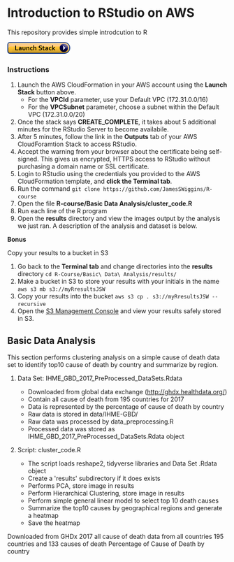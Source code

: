 # Introduction to RStudio on AWS

This repository provides simple introdcution to R

[![cloudformation-launch-stack](images/launchstack.png)](https://console.aws.amazon.com/cloudformation/home?region=us-east-1#/stacks/new?stackName=RStudio&templateURL=https://s3.amazonaws.com/ohdsi-rstudio/others/rstudio-sslv4.yaml)

### Instructions
1. Launch the AWS CloudFormation in your AWS account using the **Launch Stack** button above.  
    - For the **VPCId** parameter, use your Default VPC (172.31.0.0/16)
    - For the **VPCSubnet** parameter, choose a subnet within the Default VPC (172.31.0.0/20)
2. Once the stack says **CREATE_COMPLETE**, it takes about 5 additional minutes for the RStudio Server to become availabile.
3. After 5 minutes, follow the link in the **Outputs** tab of your AWS CloudForamtion Stack to access RStudio.
4. Accept the warning from your browser about the certificate being self-signed.  This gives us encrypted, HTTPS access to RStudio without purchasing a domain name or SSL certificate.
5. Login to RStudio using the credentials you provided to the AWS CloudFormation template, and **click the Terminal tab**.
6. Run the command `git clone https://github.com/JamesSWiggins/R-course`
7. Open the file **R-course/Basic Data Analysis/cluster_code.R**
8. Run each line of the R program
9. Open the **results** directory and view the images output by the analysis we just ran.  A description of the analysis and dataset is below.

**Bonus**

Copy your results to a bucket in S3
1. Go back to the **Terminal tab** and change directories into the **results** directory ```cd R-Course/Basic\ Data\ Analysis/results/```
2. Make a bucket in S3 to store your results with your initials in the name ```aws s3 mb s3://myRresultsJSW```
3. Copy your results into the bucket ```aws s3 cp . s3://myRresultsJSW --recursive```
4. Open the [S3 Management Console](https://s3.console.aws.amazon.com/s3/) and view your results safely stored in S3.


## Basic Data Analysis

This section performs clustering analysis on a simple cause of death data set to identify top10 cause of death by country and summarize by region.  

1. Data Set: IHME_GBD_2017_PreProcessed_DataSets.Rdata
    - Downloaded from global data exchange (<http://ghdx.healthdata.org/>)
    - Contain all cause of death from 195 countries for 2017
    - Data is represented by the percentage of cause of death by country
    - Raw data is stored in data/IHME-GBD/
    - Raw data was processed by data_preprocessing.R 
    - Processed data was stored as IHME_GBD_2017_PreProcessed_DataSets.Rdata object

2. Script: cluster_code.R
    - The script loads reshape2, tidyverse libraries and Data Set .Rdata object
    - Create a 'results' subdirectory if it does exists
    - Performs PCA, store image in results
    - Perform Hierarchical Clustering, store image in results
    - Perform simple general linear model to select top 10 death causes
    - Summarize the top10 causes by geographical regions and generate a heatmap
    - Save the heatmap






Downloaded from GHDx
2017 all cause of death data from all countries
195 countries and 133 causes of death
Percentage of Cause of Death by country
